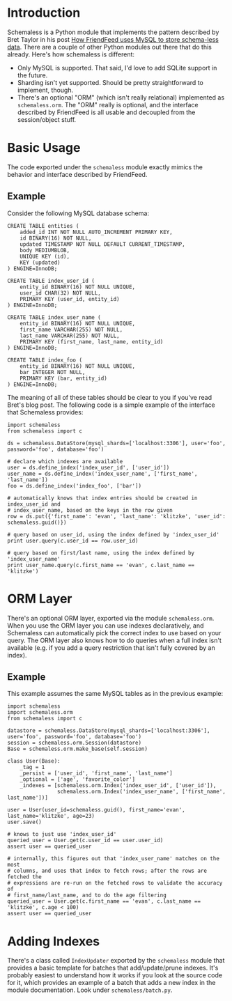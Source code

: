Introduction
============

Schemaless is a Python module that implements the pattern described by Bret
Taylor in his post
[How FriendFeed uses MySQL to store schema-less data](http://bret.appspot.com/entry/how-friendfeed-uses-mysql). There
are a couple of other Python modules out there that do this already. Here's how
schemaless is different:

 * Only MySQL is supported. That said, I'd love to add SQLite support in the
   future.
 * Sharding isn't yet supported. Should be pretty straightforward to implement,
   though.
 * There's an optional "ORM" (which isn't really relational) implemented as
   `schemaless.orm`. The "ORM" really is optional, and the interface described
   by FriendFeed is all usable and decoupled from the session/object stuff.

Basic Usage
===========

The code exported under the `schemaless` module exactly mimics the behavior and
interface described by FriendFeed.

Example
-------

Consider the following MySQL database schema:

    CREATE TABLE entities (
        added_id INT NOT NULL AUTO_INCREMENT PRIMARY KEY,
        id BINARY(16) NOT NULL,
        updated TIMESTAMP NOT NULL DEFAULT CURRENT_TIMESTAMP,
        body MEDIUMBLOB,
        UNIQUE KEY (id),
        KEY (updated)
    ) ENGINE=InnoDB;
    
    CREATE TABLE index_user_id (
        entity_id BINARY(16) NOT NULL UNIQUE,
        user_id CHAR(32) NOT NULL,
        PRIMARY KEY (user_id, entity_id)
    ) ENGINE=InnoDB;
    
    CREATE TABLE index_user_name (
        entity_id BINARY(16) NOT NULL UNIQUE,
        first_name VARCHAR(255) NOT NULL,
        last_name VARCHAR(255) NOT NULL,
        PRIMARY KEY (first_name, last_name, entity_id)
    ) ENGINE=InnoDB;
    
    CREATE TABLE index_foo (
        entity_id BINARY(16) NOT NULL UNIQUE,
        bar INTEGER NOT NULL,
        PRIMARY KEY (bar, entity_id)
    ) ENGINE=InnoDB;
    
The meaning of all of these tables should be clear to you if you've read Bret's
blog post. The following code is a simple example of the interface that
Schemaless provides:

    import schemaless
    from schemaless import c
    
    ds = schemaless.DataStore(mysql_shards=['localhost:3306'], user='foo', password='foo', database='foo')
    
    # declare which indexes are available
    user = ds.define_index('index_user_id', ['user_id'])
    user_name = ds.define_index('index_user_name', ['first_name', 'last_name'])
    foo = ds.define_index('index_foo', ['bar'])
    
    # automatically knows that index entries should be created in index_user_id and
    # index_user_name, based on the keys in the row given
    row = ds.put({'first_name': 'evan', 'last_name': 'klitzke', 'user_id': schemaless.guid()})
    
    # query based on user_id, using the index defined by 'index_user_id'
    print user.query(c.user_id == row.user_id)
    
    # query based on first/last name, using the index defined by 'index_user_name'
    print user_name.query(c.first_name == 'evan', c.last_name == 'klitzke')

ORM Layer
=========

There's an optional ORM layer, exported via the module `schemaless.orm`. When
you use the ORM layer you can use indexes declaratively, and Schemaless can
automatically pick the correct index to use based on your query. The ORM layer
also knows how to do queries when a full index isn't available (e.g. if you add
a query restriction that isn't fully covered by an index).

Example
-------

This example assumes the same MySQL tables as in the previous example:

    import schemaless
    import schemaless.orm
    from schemaless import c
    
    datastore = schemaless.DataStore(mysql_shards=['localhost:3306'], user='foo', password='foo', database='foo')
    session = schemaless.orm.Session(datastore)
    Base = schemaless.orm.make_base(self.session)
    
    class User(Base):
        _tag = 1
        _persist = ['user_id', 'first_name', 'last_name']
        _optional = ['age', 'favorite_color']
        _indexes = [schemaless.orm.Index('index_user_id', ['user_id']),
                    schemaless.orm.Index('index_user_name', ['first_name', last_name'])]
    
    user = User(user_id=schemaless.guid(), first_name='evan', last_name='klitzke', age=23)
    user.save()
    
    # knows to just use 'index_user_id'
    queried_user = User.get(c.user_id == user.user_id)
    assert user == queried_user
    
    # internally, this figures out that 'index_user_name' matches on the most
    # columns, and uses that index to fetch rows; after the rows are fetched the
    # expressions are re-run on the fetched rows to validate the accuracy of
    # first_name/last_name, and to do the age filtering
    queried_user = User.get(c.first_name == 'evan', c.last_name == 'klitzke', c.age < 100)
    assert user == queried_user

Adding Indexes
==============

There's a class called `IndexUpdater` exported by the `schemaless` module that
provides a basic template for batches that add/update/prune indexes. It's
probably easiest to understand how it works if you look at the source code for
it, which provides an example of a batch that adds a new index in the module
documentation. Look under `schemaless/batch.py`.
